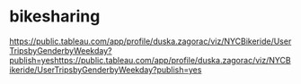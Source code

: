 # bikesharing

https://public.tableau.com/app/profile/duska.zagorac/viz/NYCBikeride/UserTripsbyGenderbyWeekday?publish=yeshttps://public.tableau.com/app/profile/duska.zagorac/viz/NYCBikeride/UserTripsbyGenderbyWeekday?publish=yes
